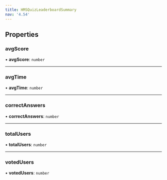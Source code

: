 ```yaml
---
title: HMSQuizLeaderboardSummary
nav: '4.54'
---
```


## Properties

### avgScore

• **avgScore**: `number`

---

### avgTime

• **avgTime**: `number`

---

### correctAnswers

• **correctAnswers**: `number`

---

### totalUsers

• **totalUsers**: `number`

---

### votedUsers

• **votedUsers**: `number`
